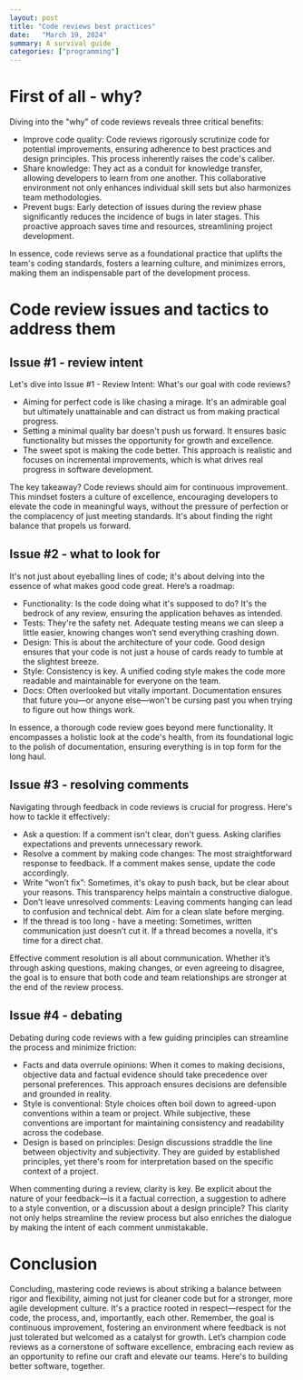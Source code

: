 ```yaml
---
layout: post
title: "Code reviews best practices"
date:   "March 19, 2024"
summary: A survival guide
categories: ["programming"]
---
```


# First of all - why?

Diving into the "why" of code reviews reveals three critical benefits:

* Improve code quality: Code reviews rigorously scrutinize code for potential improvements, ensuring adherence to best practices and design principles. This process inherently raises the code's caliber.
* Share knowledge: They act as a conduit for knowledge transfer, allowing developers to learn from one another. This collaborative environment not only enhances individual skill sets but also harmonizes team methodologies.
* Prevent bugs: Early detection of issues during the review phase significantly reduces the incidence of bugs in later stages. This proactive approach saves time and resources, streamlining project development.

In essence, code reviews serve as a foundational practice that uplifts the team's coding standards, fosters a learning culture, and minimizes errors, making them an indispensable part of the development process.

# Code review issues and tactics to address them

## Issue #1 - review intent

Let's dive into Issue #1 - Review Intent: What's our goal with code reviews?

* Aiming for perfect code is like chasing a mirage. It's an admirable goal but ultimately unattainable and can distract us from making practical progress.
* Setting a minimal quality bar doesn't push us forward. It ensures basic functionality but misses the opportunity for growth and excellence.
* The sweet spot is making the code better. This approach is realistic and focuses on incremental improvements, which is what drives real progress in software development.


The key takeaway? Code reviews should aim for continuous improvement. This mindset fosters a culture of excellence, encouraging developers to elevate the code in meaningful ways, without the pressure of perfection or the complacency of just meeting standards. It's about finding the right balance that propels us forward.

## Issue #2 - what to look for

It's not just about eyeballing lines of code; it's about delving into the essence of what makes good code great. Here’s a roadmap:

* Functionality: Is the code doing what it's supposed to do? It's the bedrock of any review, ensuring the application behaves as intended.
* Tests: They're the safety net. Adequate testing means we can sleep a little easier, knowing changes won’t send everything crashing down.
* Design: This is about the architecture of your code. Good design ensures that your code is not just a house of cards ready to tumble at the slightest breeze.
* Style: Consistency is key. A unified coding style makes the code more readable and maintainable for everyone on the team.
* Docs: Often overlooked but vitally important. Documentation ensures that future you—or anyone else—won't be cursing past you when trying to figure out how things work.

In essence, a thorough code review goes beyond mere functionality. It encompasses a holistic look at the code's health, from its foundational logic to the polish of documentation, ensuring everything is in top form for the long haul.

## Issue #3 - resolving comments

Navigating through feedback in code reviews is crucial for progress. Here's how to tackle it effectively:

* Ask a question: If a comment isn't clear, don't guess. Asking clarifies expectations and prevents unnecessary rework.
* Resolve a comment by making code changes: The most straightforward response to feedback. If a comment makes sense, update the code accordingly.
* Write “won’t fix”: Sometimes, it's okay to push back, but be clear about your reasons. This transparency helps maintain a constructive dialogue.
* Don’t leave unresolved comments: Leaving comments hanging can lead to confusion and technical debt. Aim for a clean slate before merging.
* If the thread is too long - have a meeting: Sometimes, written communication just doesn’t cut it. If a thread becomes a novella, it's time for a direct chat.

Effective comment resolution is all about communication. Whether it’s through asking questions, making changes, or even agreeing to disagree, the goal is to ensure that both code and team relationships are stronger at the end of the review process.

## Issue #4 - debating

Debating during code reviews with a few guiding principles can streamline the process and minimize friction:

* Facts and data overrule opinions: When it comes to making decisions, objective data and factual evidence should take precedence over personal preferences. This approach ensures decisions are defensible and grounded in reality.
* Style is conventional: Style choices often boil down to agreed-upon conventions within a team or project. While subjective, these conventions are important for maintaining consistency and readability across the codebase.
* Design is based on principles: Design discussions straddle the line between objectivity and subjectivity. They are guided by established principles, yet there's room for interpretation based on the specific context of a project.

When commenting during a review, clarity is key. Be explicit about the nature of your feedback—is it a factual correction, a suggestion to adhere to a style convention, or a discussion about a design principle? This clarity not only helps streamline the review process but also enriches the dialogue by making the intent of each comment unmistakable.

# Conclusion


Concluding, mastering code reviews is about striking a balance between rigor and flexibility, aiming not just for cleaner code but for a stronger, more agile development culture. It's a practice rooted in respect—respect for the code, the process, and, importantly, each other. Remember, the goal is continuous improvement, fostering an environment where feedback is not just tolerated but welcomed as a catalyst for growth. Let’s champion code reviews as a cornerstone of software excellence, embracing each review as an opportunity to refine our craft and elevate our teams. Here's to building better software, together.
